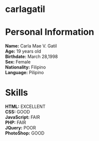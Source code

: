 # carlagatil
# Personal Information
**Name:** Carla Mae V. Gatil <br>
**Age:** 19 years old <br>
**Birthdate:** March 28,1998 <br>
**Sex:** Female <br>
**Nationality:** Filipino <br>
**Language:** Pilipino <br>
# Skills
**HTML:** EXCELLENT <br>
**CSS:** GOOD <br>
**JavaScript:** FAIR <br>
**PHP:** FAIR <br>
**JQuery:** POOR <br>
**PhotoShop:** GOOD <br>

